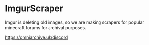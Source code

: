 # ImgurScraper
Imgur is deleting old images, so we are making scrapers for popular minecraft forums for archival purposes.

https://omniarchive.uk/discord
